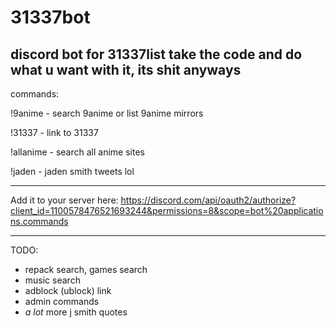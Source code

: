 # 31337bot
discord bot for 31337list
take the code and do what u want with it, its shit anyways
-------------------------------------------------------------------------------------------

commands:

!9anime - search 9anime or list 9anime mirrors

!31337 - link to 31337

!allanime - search all anime sites

!jaden - jaden smith tweets lol

-------------------------------------------------------------------------------------------

Add it to your server here:
https://discord.com/api/oauth2/authorize?client_id=1100578476521693244&permissions=8&scope=bot%20applications.commands

-------------------------------------------------------------------------------------------

TODO:

- repack search, games search
- music search
- adblock (ublock) link
- admin commands
- *a lot* more j smith quotes

